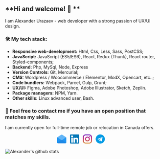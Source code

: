 ## **Hi and welcome! 🖖 **

I am Alexander Urazaev - web developer with a strong passion of UX/UI design.

### 🛠 My tech stack:

- **Responsive web-development:** Html, Css, Less, Sass, PostCSS;
- **JavaScript:**  JavaScript (ES5/ES6), React, Redux (Thunk), React router, Styled-components;
- **Backend:**  Php, MySql, Node, Express
- **Version Controls:** Git, Mercurial;
- **CMS:** Wordpress / Woocommerce / Elementor, ModX, Opencart, etc..;
- **Code bundlers:** Webpack, Parcel, Gulp, Grunt;
- **UX/UI:** Figma, Adobe Photoshop, Adobe Illustrator, Sketch, Zeplin.
- **Package managers:** NPM, Yarn.
- **Other skills:** Linux advanced user, Bash.


### 💌 Feel free to contact me if you have an open position that matches my skills.

I am currently open for full-time remote job or relocation in Canada offers.

<p align="center">
<a href="mailto:urazaev.alexander@gmail.com"><img height="30" src="https://raw.githubusercontent.com/urazaev/urazaev/master/004-email.svg"></a>&nbsp;&nbsp;
<a href="https://www.linkedin.com/in/alexander-urazaev/"><img height="30" src="https://raw.githubusercontent.com/urazaev/urazaev/master/001-linkedin.svg"></a>&nbsp;&nbsp;
<a href="https://www.instagram.com/urazaev_production/"><img height="30" src="https://raw.githubusercontent.com/urazaev/urazaev/master/002-instagram.svg"></a>&nbsp;&nbsp;
<a href="https://t.me/urazaevproduction"><img height="30" src="https://raw.githubusercontent.com/urazaev/urazaev/master/003-telegram.svg"></a>&nbsp;&nbsp;

</p>

![Alexander's github stats](https://github-readme-stats.vercel.app/api?username=urazaev&show_icons=true&theme=vue)

<!--
<p align="center">
    <img src="https://raw.githubusercontent.com/urazaev/urazaev/master/custom%20%E2%80%93%201.svg" width="854" height="200" />
</p>

-->
